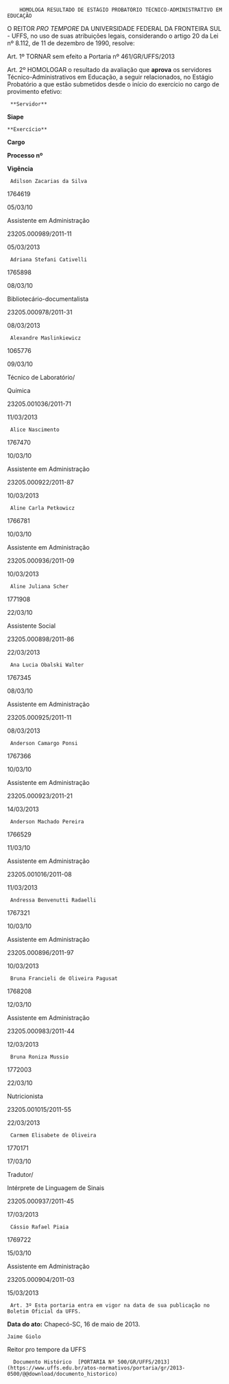         HOMOLOGA RESULTADO DE ESTÁGIO PROBATÓRIO TÉCNICO-ADMINISTRATIVO EM EDUCAÇÃO  

O REITOR *PRO TEMPORE* DA UNIVERSIDADE FEDERAL DA FRONTEIRA SUL - UFFS, no uso de suas atribuições legais, considerando o artigo 20 da Lei nº 8.112, de 11 de dezembro de 1990, resolve:

 Art. 1º TORNAR sem efeito a Portaria nº 461/GR/UFFS/2013

 Art. 2º HOMOLOGAR o resultado da avaliação que **aprova** os servidores Técnico-Administrativos em Educação, a seguir relacionados, no Estágio Probatório a que estão submetidos desde o início do exercício no cargo de provimento efetivo:

     **Servidor**

   **Siape**

    **Exercício**

   **Cargo**

   **Processo nº**

   **Vigência**

     Adilson Zacarias da Silva

   1764619

   05/03/10

   Assistente em Administração

   23205.000989/2011-11

   05/03/2013

     Adriana Stefani Cativelli

   1765898

   08/03/10

   Bibliotecário-documentalista

   23205.000978/2011-31

   08/03/2013

     Alexandre Maslinkiewicz

   1065776

   09/03/10

   Técnico de Laboratório/

 Química

   23205.001036/2011-71

   11/03/2013

     Alice Nascimento

   1767470

   10/03/10

   Assistente em Administração

   23205.000922/2011-87

   10/03/2013

     Aline Carla Petkowicz

   1766781

   10/03/10

   Assistente em Administração

   23205.000936/2011-09

   10/03/2013

     Aline Juliana Scher

   1771908

   22/03/10

   Assistente Social

   23205.000898/2011-86

   22/03/2013

     Ana Lucia Obalski Walter

   1767345

   08/03/10

   Assistente em Administração

   23205.000925/2011-11

   08/03/2013

     Anderson Camargo Ponsi

   1767366

   10/03/10

   Assistente em Administração

   23205.000923/2011-21

   14/03/2013

     Anderson Machado Pereira

   1766529

   11/03/10

   Assistente em Administração

   23205.001016/2011-08

   11/03/2013

     Andressa Benvenutti Radaelli

   1767321

   10/03/10

   Assistente em Administração

   23205.000896/2011-97

   10/03/2013

     Bruna Francieli de Oliveira Pagusat

   1768208

   12/03/10

   Assistente em Administração

   23205.000983/2011-44

   12/03/2013

     Bruna Roniza Mussio

   1772003

   22/03/10

   Nutricionista

   23205.001015/2011-55

   22/03/2013

     Carmem Elisabete de Oliveira

   1770171

   17/03/10

   Tradutor/

 Intérprete de Linguagem de Sinais

   23205.000937/2011-45

   17/03/2013

     Cássio Rafael Piaia

   1769722

   15/03/10

   Assistente em Administração

   23205.000904/2011-03

   15/03/2013

     Art. 3º Esta portaria entra em vigor na data de sua publicação no Boletim Oficial da UFFS.

  

   **Data do ato:** Chapecó-SC, 16 de maio de 2013.   
 

    Jaime Giolo   
 Reitor pro tempore da UFFS 

      Documento Histórico  [PORTARIA Nº 500/GR/UFFS/2013](https://www.uffs.edu.br/atos-normativos/portaria/gr/2013-0500/@@download/documento_historico)     
      